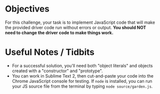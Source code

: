 # Objectives

For this challenge, your task is to implement JavaScript code that will make the provided driver code run without errors or output. **You should NOT need to change the driver code to make things work.**

# Useful Notes / Tidbits

- For a successful solution, you'll need both "object literals" and objects created with a "constructor" and "prototype".
- You can work in Sublime Text 2, then cut-and-paste your code into the Chrome JavaScript console for testing. If `node` is installed, you can run your JS source file from the terminal by typing `node source/garden.js`.
